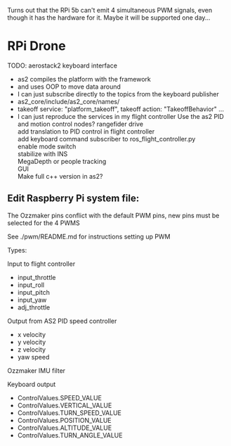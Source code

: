 

Turns out that the RPi 5b can't emit 4 simultaneous PWM signals, even though it has the hardware for it. Maybe it will be supported one day...



# RPi Drone


TODO:
aerostack2 keyboard interface  
- as2 compiles the platform with the framework
- and uses OOP to move data around
- I can just subscribe directly to the topics from the keyboard publisher
- as2_core/include/as2_core/names/
- takeoff service: "platform_takeoff", takeoff action: "TakeoffBehavior" ...
- I can just reproduce the services in my flight controller
Use the as2 PID and motion control nodes?
rangefider drive  
add translation to PID control in flight controller  
add keyboard command subscriber to ros_flight_controller.py  
enable mode switch  
stabilize with INS  
MegaDepth or people tracking  
GUI  
Make full c++ version in as2?



## Edit Raspberry Pi system file:

The Ozzmaker pins conflict with the default PWM pins, new pins must be selected for the 4 PWMS

See ./pwm/README.md for instructions setting up PWM




Types:  

Input to flight controller  
- input_throttle  
- input_roll  
- input_pitch  
- input_yaw  
- adj_throttle  

Output from AS2 PID speed controller  
- x velocity  
- y velocity  
- z velocity  
- yaw speed  

Ozzmaker IMU filter  

Keyboard output  
- ControlValues.SPEED_VALUE  
- ControlValues.VERTICAL_VALUE  
- ControlValues.TURN_SPEED_VALUE  
- ControlValues.POSITION_VALUE  
- ControlValues.ALTITUDE_VALUE  
- ControlValues.TURN_ANGLE_VALUE  

